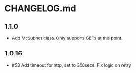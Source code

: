 # CHANGELOG.md

## 1.1.0
 - Add McSubnet class. Only supports GETs at this point.

## 1.0.16
 - \#53 Add timeout for http, set to 300secs. Fix logic on retry

